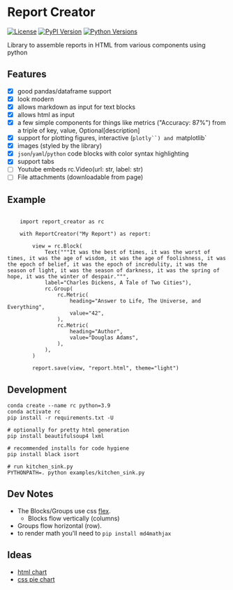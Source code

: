 # Report Creator

[![License](https://img.shields.io/badge/license-Apache-blue.svg?style=for-the-badge)](https://www.apache.org/licenses/LICENSE-2.0)
[![PyPI Version](https://img.shields.io/pypi/v/report_creator.svg?style=for-the-badge&color=blue)](https://pypi.org/project/report_creator)
[![Python Versions](https://img.shields.io/pypi/pyversions/report_creator.svg?logo=python&logoColor=white&style=for-the-badge)](https://pypi.org/project/report_creator)

Library to assemble reports in HTML from various components using python

## Features

* [x] good pandas/dataframe support
* [x] look modern
* [x] allows markdown as input for text blocks
* [x] allows html as input
* [x] a few simple components for things like metrics ("Accuracy: 87%") from a triple of key, value, Optional[description]
* [x] support for plotting figures, interactive (`plotly``) and `matplotlib`
* [x] images (styled by the library)
* [x] `json`/`yaml`/`python` code blocks with color syntax highlighting
* [x] support tabs
* [ ] Youtube embeds rc.Video(url: str, label: str)
* [ ] File attachments (downloadable from page)

## Example

``` .python

    import report_creator as rc

    with ReportCreator("My Report") as report:

        view = rc.Block(
            Text("""It was the best of times, it was the worst of times, it was the age of wisdom, it was the age of foolishness, it was the epoch of belief, it was the epoch of incredulity, it was the season of light, it was the season of darkness, it was the spring of hope, it was the winter of despair.""", 
            label="Charles Dickens, A Tale of Two Cities"),
            rc.Group(
                rc.Metric(
                    heading="Answer to Life, The Universe, and Everything",
                    value="42",
                ),
                rc.Metric(
                    heading="Author",
                    value="Douglas Adams",
                ),                
            ),
        )

        report.save(view, "report.html", theme="light")
```

## Development

``` .python
conda create --name rc python=3.9
conda activate rc
pip install -r requirements.txt -U

# optionally for pretty html generation
pip install beautifulsoup4 lxml

# recommended installs for code hygiene
pip install black isort

# run kitchen_sink.py
PYTHONPATH=. python examples/kitchen_sink.py
```

## Dev Notes

* The Blocks/Groups use css [flex](https://css-tricks.com/snippets/css/a-guide-to-flexbox/).
  * Blocks flow vertically (columns)
* Groups flow horizontal (row).
* to render math you'll need to `pip install md4mathjax`

## Ideas

* [html chart](https://codepen.io/sean_codes/pen/VNQVJE)
* [css pie chart](https://codepen.io/t_afif/pen/XWaPXZO)